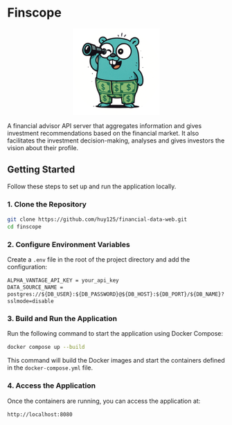 # Finscope

<p style="text-align: center;">
  <img src="img/finscope_logo.png" alt="Finscope Logo" width="200">
</p>

A financial advisor API server that aggregates information
and gives investment recommendations based on the financial market.
It also facilitates the investment decision-making, analyses and gives investors the vision about their profile.

## Getting Started

Follow these steps to set up and run the application locally.

### 1. Clone the Repository

```bash
git clone https://github.com/huy125/financial-data-web.git
cd finscope
```

### 2. Configure Environment Variables

Create a `.env` file in the root of the project directory and add the configuration:

```plaintext
ALPHA_VANTAGE_API_KEY = your_api_key
DATA_SOURCE_NAME = postgres://${DB_USER}:${DB_PASSWORD}@${DB_HOST}:${DB_PORT}/${DB_NAME}?sslmode=disable
```

### 3. Build and Run the Application

Run the following command to start the application using Docker Compose:

```bash
docker compose up --build
```

This command will build the Docker images and start the containers defined in the `docker-compose.yml` file.

### 4. Access the Application

Once the containers are running, you can access the application at:

```
http://localhost:8080
```

